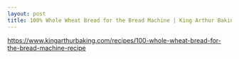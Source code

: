 ```yaml
---
layout: post
title: 100% Whole Wheat Bread for the Bread Machine | King Arthur Baking
---
```

https://www.kingarthurbaking.com/recipes/100-whole-wheat-bread-for-the-bread-machine-recipe